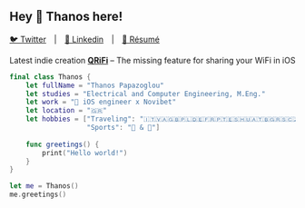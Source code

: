 ## Hey 👋 Thanos here!

[🐦 Twitter](https://twitter.com/A_Ch_Papazoglou)&emsp;|&emsp;[🔗 Linkedin](https://www.linkedin.com/in/athanasios-papazoglou/)&emsp;|&emsp;[📜 Résumé](https://papazoglou.read.cv)

Latest indie creation **[QRiFi](https://qrifi.app)**
– The missing feature for sharing your WiFi in iOS

```swift
final class Thanos {
    let fullName = "Thanos Papazoglou"
    let studies = "Electrical and Computer Engineering, M.Eng."
    let work = " iOS engineer x Novibet"
    let location = "🇬🇷"
    let hobbies = ["Traveling": "🇮🇹🇻🇦🇬🇧🇵🇱🇩🇪🇫🇷🇵🇹🇪🇸🇭🇺🇦🇹🇧🇬🇷🇸🇨🇿🇲🇰🇹🇷", 
                   "Sports": "🎾 & 🏀"]
                           
    func greetings() {
        print("Hello world!")
    }
}

let me = Thanos()
me.greetings()
```
